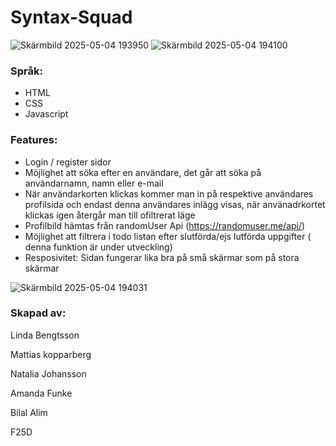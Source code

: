 # Syntax-Squad

![Skärmbild 2025-05-04 193950](https://github.com/user-attachments/assets/80cc6cc0-b48a-4e2d-8ce7-2e9d00b6117e)
![Skärmbild 2025-05-04 194100](https://github.com/user-attachments/assets/7e0d3fac-260f-416f-b5cd-3c1aaf799837)


### Språk:
* HTML
* CSS
* Javascript


### Features:
* Login / register sidor
* Möjlighet att söka efter en användare, det går att söka på användarnamn, namn eller e-mail
* När användarkorten klickas kommer man in på respektive användares profilsida och endast denna användares inlägg visas, när använadrkortet klickas igen återgår man till ofiltrerat läge
* Profilbild hämtas från randomUser Api (https://randomuser.me/api/) 
* Möjlighet att filtrera i todo listan efter slutförda/ejs lutförda uppgifter ( denna funktion är under utveckling) 
* Resposivitet: Sidan fungerar lika bra på små skärmar som på stora skärmar
  
![Skärmbild 2025-05-04 194031](https://github.com/user-attachments/assets/d9aa7d7d-9c30-4296-bdcd-ea9d07a38651)



### Skapad av:

Linda Bengtsson

Mattias kopparberg

Natalia Johansson

Amanda Funke

Bilal Alim

F25D


